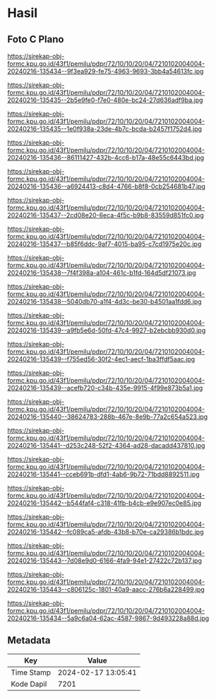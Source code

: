 # Hasil

## Foto C Plano

https://sirekap-obj-formc.kpu.go.id/43f1/pemilu/pdpr/72/10/10/20/04/7210102004004-20240216-135434--9f3ea929-fe75-4963-9693-3bb4a54613fc.jpg

https://sirekap-obj-formc.kpu.go.id/43f1/pemilu/pdpr/72/10/10/20/04/7210102004004-20240216-135435--2b5e9fe0-f7e0-480e-bc24-27d636adf9ba.jpg

https://sirekap-obj-formc.kpu.go.id/43f1/pemilu/pdpr/72/10/10/20/04/7210102004004-20240216-135435--1e0f938a-23de-4b7c-bcda-b2457f1752d4.jpg

https://sirekap-obj-formc.kpu.go.id/43f1/pemilu/pdpr/72/10/10/20/04/7210102004004-20240216-135436--86111427-432b-4cc6-b17a-48e55c6443bd.jpg

https://sirekap-obj-formc.kpu.go.id/43f1/pemilu/pdpr/72/10/10/20/04/7210102004004-20240216-135436--a6924413-c8d4-4766-b8f8-0cb254681b47.jpg

https://sirekap-obj-formc.kpu.go.id/43f1/pemilu/pdpr/72/10/10/20/04/7210102004004-20240216-135437--2cd08e20-6eca-4f5c-b9b8-83559d851fc0.jpg

https://sirekap-obj-formc.kpu.go.id/43f1/pemilu/pdpr/72/10/10/20/04/7210102004004-20240216-135437--b85f6ddc-9af7-4015-ba95-c7cd1975e20c.jpg

https://sirekap-obj-formc.kpu.go.id/43f1/pemilu/pdpr/72/10/10/20/04/7210102004004-20240216-135438--7f4f398a-a104-461c-b1fd-164d5df21073.jpg

https://sirekap-obj-formc.kpu.go.id/43f1/pemilu/pdpr/72/10/10/20/04/7210102004004-20240216-135438--5040db70-a1f4-4d3c-be30-b4501aa1fdd6.jpg

https://sirekap-obj-formc.kpu.go.id/43f1/pemilu/pdpr/72/10/10/20/04/7210102004004-20240216-135439--a9fb5e6d-50fd-47c4-9927-b2ebcbb930d0.jpg

https://sirekap-obj-formc.kpu.go.id/43f1/pemilu/pdpr/72/10/10/20/04/7210102004004-20240216-135439--f755ed56-30f2-4ec1-aecf-1ba3ffdf5aac.jpg

https://sirekap-obj-formc.kpu.go.id/43f1/pemilu/pdpr/72/10/10/20/04/7210102004004-20240216-135439--acefb720-c34b-435e-9915-4f99e873b5a1.jpg

https://sirekap-obj-formc.kpu.go.id/43f1/pemilu/pdpr/72/10/10/20/04/7210102004004-20240216-135440--38624783-288b-467e-8e9b-77a2c654a523.jpg

https://sirekap-obj-formc.kpu.go.id/43f1/pemilu/pdpr/72/10/10/20/04/7210102004004-20240216-135441--d253c248-52f2-4364-ad28-dacadd437810.jpg

https://sirekap-obj-formc.kpu.go.id/43f1/pemilu/pdpr/72/10/10/20/04/7210102004004-20240216-135441--cceb691b-dfd1-4ab6-9b72-71bdd8892511.jpg

https://sirekap-obj-formc.kpu.go.id/43f1/pemilu/pdpr/72/10/10/20/04/7210102004004-20240216-135442--b544faf4-c318-41fb-b4cb-e9e907ec0e85.jpg

https://sirekap-obj-formc.kpu.go.id/43f1/pemilu/pdpr/72/10/10/20/04/7210102004004-20240216-135442--fc089ca5-afdb-43b8-b70e-ca29386b1bdc.jpg

https://sirekap-obj-formc.kpu.go.id/43f1/pemilu/pdpr/72/10/10/20/04/7210102004004-20240216-135443--7d08e9d0-6166-4fa9-94e1-27422c72b137.jpg

https://sirekap-obj-formc.kpu.go.id/43f1/pemilu/pdpr/72/10/10/20/04/7210102004004-20240216-135443--c806125c-1801-40a9-aacc-276b6a228499.jpg

https://sirekap-obj-formc.kpu.go.id/43f1/pemilu/pdpr/72/10/10/20/04/7210102004004-20240216-135434--5a9c6a04-62ac-4587-9867-9d493228a88d.jpg


## Metadata

| Key        | Value               |
| ---------- | ------------------- |
| Time Stamp | 2024-02-17 13:05:41 |
| Kode Dapil | 7201                |



